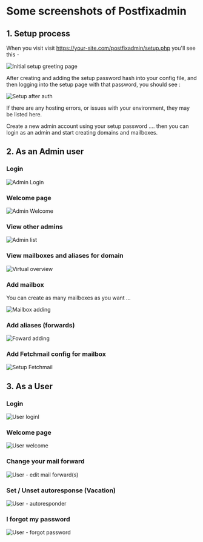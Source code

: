 # Some screenshots of Postfixadmin 

## 1. Setup process

When you visit visit https://your-site.com/postfixadmin/setup.php you'll see this -

![Initial setup greeting page](setup-step1.png?raw=true "Initial setup load")

After creating and adding the setup password hash into your config file, and then logging into the setup page with that password, you should see :

![Setup after auth](setup-step2.png?raw=true "Setup after auth")

If there are any hosting errors, or issues with your environment, they may be listed here. 

Create a new admin account using your setup password .... then you can login as an admin and start creating domains and mailboxes.

## 2. As an Admin user

### Login

![Admin Login](admin-login.png?raw=true "Admin Login")

### Welcome page

![Admin Welcome](admin-welcome.png?raw=true "Admin welcome")

### View other admins

![Admin list](admin-list.png?raw=true "Admin list")


### View mailboxes and aliases for domain

![Virtual overview](mailboxes-and-forwards-for-domain.png?raw=true "Viewing aliases and mailboxes for a domain")

### Add mailbox

You can create as many mailboxes as you want ... 

![Mailbox adding](mailbox-adding.png?raw=true "Creating a new mailbox")


### Add aliases (forwards)

![Foward adding](create-new-alias.png?raw=true "Creating a new forward")

### Add Fetchmail config for mailbox

![Setup Fetchmail](fetchmail-new-config.png?raw=true "Fetchmail settings")

## 3. As a User

### Login

![User loginl](users-login.png?raw=true "User login")

### Welcome page


![User welcome](users-welcome.png?raw=true "User welcome")

### Change your mail forward

![User - edit mail forward(s)](users-edit-mail-forward.png?raw=true "User mail forwards")

### Set / Unset autoresponse (Vacation)

![User - autoresponder](users-enable-vacation-autoresponse.png?raw=true "User setup autoresponder")

### I forgot my password


![User - forgot password](users-forgotten-password.png?raw=true "User forgot password")
